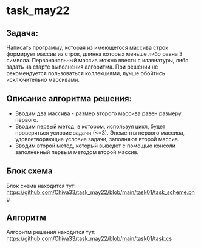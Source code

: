# task_may22
## Задача:
Написать программу, которая из имеющегося массива строк формирует массив из строк, длинна которых меньше либо равна 3 символа.
Первоначальный массив можно ввести с клавиатуры, либо задать на старте выполнения алгоритма.
При решении не рекомендуется пользоваться коллекциями, лучше обойтись исключительно массивами.
## Описание алгоритма решения:
- Вводим два массива - размер второго массива равен размеру первого.
- Вводим первый метод, в котором, используя цикл, будет проверяться условие задачи (<=3). Элементы первого массива, удовлетворяющие условие задачи, заполняют второй массив.
- Вводим второй метод, который выведет с помощью консоли заполненный первым методом второй массив.
## Блок схема
Блок схема находится тут: https://github.com/Chiva33/task_may22/blob/main/task01/task_scheme.png
## Алгоритм
Алгоритм решения находится тут: https://github.com/Chiva33/task_may22/blob/main/task01/task.cs
